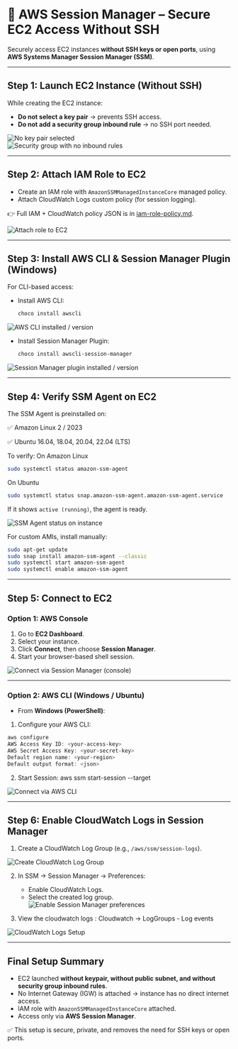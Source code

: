 # 🔐 AWS Session Manager – Secure EC2 Access Without SSH

Securely access EC2 instances **without SSH keys or open ports**, using **AWS Systems Manager Session Manager (SSM)**.

---

##  Step 1: Launch EC2 Instance (Without SSH)
While creating the EC2 instance:
- **Do not select a key pair** → prevents SSH access.  
- **Do not add a security group inbound rule** → no SSH port needed.  

![No key pair selected](images/no-keypair.png)  
![Security group with no inbound rules](images/sg-noinboundrule.png)

---

##  Step 2: Attach IAM Role to EC2
- Create an IAM role with `AmazonSSMManagedInstanceCore` managed policy.  
- Attach CloudWatch Logs custom policy (for session logging).  

👉 Full IAM + CloudWatch policy JSON is in [iam-role-policy.md](../prerequisites/iam-role-policy.md).  

![Attach role to EC2](images/iamrole-ec2.png)

---

##  Step 3: Install AWS CLI & Session Manager Plugin (Windows)
For CLI-based access:  

- Install AWS CLI:  
  ```powershell
  choco install awscli

![AWS CLI installed / version](images/aws-cli.png)

- Install Session Manager Plugin:
  ```powershell
  choco install awscli-session-manager
  ```

![Session Manager plugin installed / version](images/aws-ssm-agent-plugin.png)

---
## Step 4: Verify SSM Agent on EC2

The SSM Agent is preinstalled on:

✅ Amazon Linux 2 / 2023

✅ Ubuntu 16.04, 18.04, 20.04, 22.04 (LTS)

To verify:
On Amazon Linux
```bash 
sudo systemctl status amazon-ssm-agent
```
On Ubuntu 
```bash
sudo systemctl status snap.amazon-ssm-agent.amazon-ssm-agent.service
```
If it shows `active (running)`, the agent is ready.

![SSM Agent status on instance](images/ssm-agent.png)

For custom AMIs, install manually:
```bash
sudo apt-get update
sudo snap install amazon-ssm-agent --classic
sudo systemctl start amazon-ssm-agent
sudo systemctl enable amazon-ssm-agent
```

---
## Step 5: Connect to EC2
### Option 1: AWS Console
1. Go to **EC2 Dashboard**.
2. Select your instance.
3. Click **Connect**, then choose **Session Manager**.
4. Start your browser-based shell session.

![Connect via Session Manager (console)](images/ssm-connect-via-console.png)

---
### Option 2: AWS CLI (Windows / Ubuntu)
- From **Windows (PowerShell)**:
1. Configure your AWS CLI:
```powershell
aws configure
AWS Access Key ID: <your-access-key>
AWS Secret Access Key: <your-secret-key>
Default region name: <your-region>
Default output format: <json>
```
2. Start Session: 
aws ssm start-session --target <instance-id>

![Connect via AWS CLI](images/connected-via-awscli.png)

---
## Step 6: Enable CloudWatch Logs in Session Manager
1. Create a CloudWatch Log Group (e.g., `/aws/ssm/session-logs`).

![Create CloudWatch Log Group](images/cloudwatch-logGroup.png)

2. In SSM → Session Manager → Preferences:
   - Enable CloudWatch Logs.
   - Select the created log group.
![Enable Session Manager preferences](images/ssm-preference-enable.png)

3. View the cloudwatch logs : Cloudwatch → LogGroups - Log events

![CloudWatch Logs Setup](images/cloudwatch-logs.png)

---
## Final Setup Summary
- EC2 launched **without keypair, without public subnet, and without security group inbound rules**.
- No Internet Gateway (IGW) is attached → instance has no direct internet access.
- IAM role with `AmazonSSMManagedInstanceCore` attached.
- Access only via **AWS Session Manager**.

✅ This setup is secure, private, and removes the need for SSH keys or open ports.
